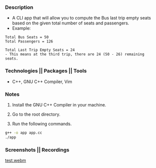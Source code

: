 ### Description
- A CLI app that will allow you to compute the Bus last trip empty seats based on the given total number of seats and passengers.
- Example:
```plaintext
Total Bus Seats = 50
Total Passengers = 126

Total Last Trip Empty Seats = 24
- This means at the third trip, there are 24 (50 - 26) remaining seats.
```

### Technologies || Packages || Tools
- C++, GNU C++ Compiler, Vim

### Notes
1. Install the GNU C++ Compiler in your machine.

2. Go to the root directory.

3. Run the following commands.
```bash
g++ -o app app.cc
./app
```

### Screenshots || Recordings
[test.webm](https://user-images.githubusercontent.com/69438999/184537073-4b95b85f-6c2f-4222-a115-79d74f7a251e.webm)
